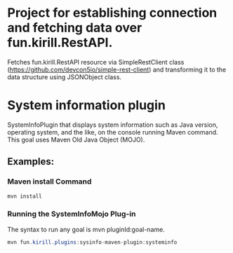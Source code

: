 # Project for establishing connection and fetching data over fun.kirill.RestAPI.
Fetches fun.kirill.RestAPI resource via SimpleRestClient class 
(https://github.com/devcon5io/simple-rest-client)
and transforming it to the data structure using JSONObject class.

# System information plugin
SystemInfoPlugin that displays system information such as Java version, operating system, and the like, 
on the console running Maven command.
This goal uses Maven Old Java Object (MOJO).

## Examples:
### Maven install Command
```java
mvn install 
```

### Running the SystemInfoMojo Plug-in
The syntax to run any goal is mvn pluginId:goal-name.

```java
mvn fun.kirill.plugins:sysinfo-maven-plugin:systeminfo
```


